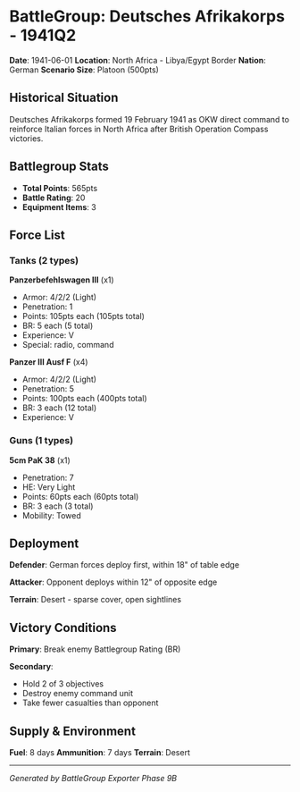 # BattleGroup: Deutsches Afrikakorps - 1941Q2

**Date**: 1941-06-01
**Location**: North Africa - Libya/Egypt Border
**Nation**: German
**Scenario Size**: Platoon (500pts)

## Historical Situation

Deutsches Afrikakorps formed 19 February 1941 as OKW direct command to reinforce Italian forces in North Africa after British Operation Compass victories.

## Battlegroup Stats

- **Total Points**: 565pts
- **Battle Rating**: 20
- **Equipment Items**: 3

## Force List

### Tanks (2 types)

**Panzerbefehlswagen III** (x1)
- Armor: 4/2/2 (Light)
- Penetration: 1
- Points: 105pts each (105pts total)
- BR: 5 each (5 total)
- Experience: V
- Special: radio, command

**Panzer III Ausf F** (x4)
- Armor: 4/2/2 (Light)
- Penetration: 5
- Points: 100pts each (400pts total)
- BR: 3 each (12 total)
- Experience: V

### Guns (1 types)

**5cm PaK 38** (x1)
- Penetration: 7
- HE: Very Light
- Points: 60pts each (60pts total)
- BR: 3 each (3 total)
- Mobility: Towed


## Deployment

**Defender**: German forces deploy first, within 18" of table edge

**Attacker**: Opponent deploys within 12" of opposite edge

**Terrain**: Desert - sparse cover, open sightlines

## Victory Conditions

**Primary**: Break enemy Battlegroup Rating (BR)

**Secondary**:
- Hold 2 of 3 objectives
- Destroy enemy command unit
- Take fewer casualties than opponent

## Supply & Environment

**Fuel**: 8 days
**Ammunition**: 7 days
**Terrain**: Desert

---

*Generated by BattleGroup Exporter Phase 9B*
